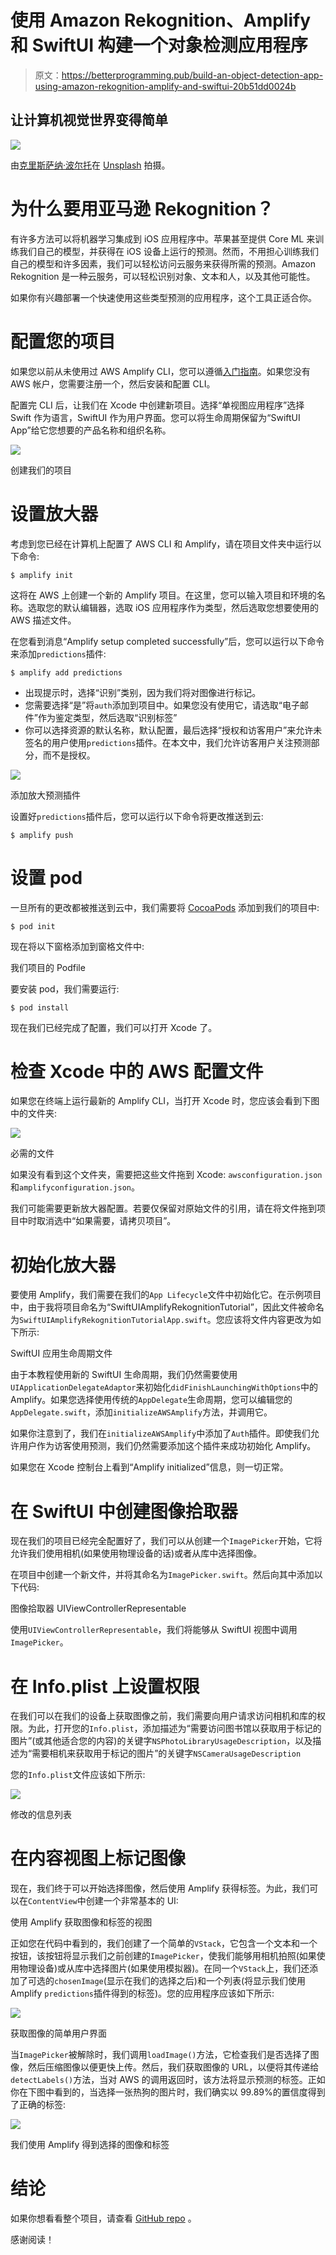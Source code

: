 # 使用 Amazon Rekognition、Amplify 和 SwiftUI 构建一个对象检测应用程序

> 原文：<https://betterprogramming.pub/build-an-object-detection-app-using-amazon-rekognition-amplify-and-swiftui-20b51dd0024b>

## 让计算机视觉世界变得简单

![](img/f5b05be756ba4e38647b7e9ed85d6b2f.png)

由[克里斯萨纳·波尔托](https://unsplash.com/@krissana_renae?utm_source=medium&utm_medium=referral)在 [Unsplash](https://unsplash.com?utm_source=medium&utm_medium=referral) 拍摄。

# 为什么要用亚马逊 Rekognition？

有许多方法可以将机器学习集成到 iOS 应用程序中。苹果甚至提供 Core ML 来训练我们自己的模型，并获得在 iOS 设备上运行的预测。然而，不用担心训练我们自己的模型和许多因素，我们可以轻松访问云服务来获得所需的预测。Amazon Rekognition 是一种云服务，可以轻松识别对象、文本和人，以及其他可能性。

如果你有兴趣部署一个快速使用这些类型预测的应用程序，这个工具正适合你。

# 配置您的项目

如果您以前从未使用过 AWS Amplify CLI，您可以遵循[入门指南](https://docs.amplify.aws/start/q/integration/ios)。如果您没有 AWS 帐户，您需要注册一个，然后安装和配置 CLI。

配置完 CLI 后，让我们在 Xcode 中创建新项目。选择“单视图应用程序”选择 Swift 作为语言，SwiftUI 作为用户界面。您可以将生命周期保留为“SwiftUI App”给它您想要的产品名称和组织名称。

![](img/1fc3fdb3d4f7c6cd3a0e4caced57954e.png)

创建我们的项目

# 设置放大器

考虑到您已经在计算机上配置了 AWS CLI 和 Amplify，请在项目文件夹中运行以下命令:

```
$ amplify init
```

这将在 AWS 上创建一个新的 Amplify 项目。在这里，您可以输入项目和环境的名称。选取您的默认编辑器，选取 iOS 应用程序作为类型，然后选取您想要使用的 AWS 描述文件。

在您看到消息“Amplify setup completed successfully”后，您可以运行以下命令来添加`predictions`插件:

```
$ amplify add predictions
```

*   出现提示时，选择“识别”类别，因为我们将对图像进行标记。
*   您需要选择“是”将`auth`添加到项目中。如果您没有使用它，请选取“电子邮件”作为鉴定类型，然后选取“识别标签”
*   你可以选择资源的默认名称，默认配置，最后选择“授权和访客用户”来允许未签名的用户使用`predictions`插件。在本文中，我们允许访客用户关注预测部分，而不是授权。

![](img/1a93fabd12ef25e45c020eeb47bbc50d.png)

添加放大预测插件

设置好`predictions`插件后，您可以运行以下命令将更改推送到云:

```
$ amplify push
```

# 设置 pod

一旦所有的更改都被推送到云中，我们需要将 [CocoaPods](https://cocoapods.org/) 添加到我们的项目中:

```
$ pod init
```

现在将以下窗格添加到窗格文件中:

我们项目的 Podfile

要安装 pod，我们需要运行:

```
$ pod install
```

现在我们已经完成了配置，我们可以打开 Xcode 了。

# 检查 Xcode 中的 AWS 配置文件

如果您在终端上运行最新的 Amplify CLI，当打开 Xcode 时，您应该会看到下图中的文件夹:

![](img/2f96bc80336b44a49e73fef640be5993.png)

必需的文件

如果没有看到这个文件夹，需要把这些文件拖到 Xcode: `awsconfiguration.json`和`amplifyconfiguration.json`。

我们可能需要更新放大器配置。若要仅保留对原始文件的引用，请在将文件拖到项目中时取消选中“如果需要，请拷贝项目”。

# 初始化放大器

要使用 Amplify，我们需要在我们的`App Lifecycle`文件中初始化它。在示例项目中，由于我将项目命名为“SwiftUIAmplifyRekognitionTutorial”，因此文件被命名为`SwiftUIAmplifyRekognitionTutorialApp.swift`。您应该将文件内容更改为如下所示:

SwiftUI 应用生命周期文件

由于本教程使用新的 SwiftUI 生命周期，我们仍然需要使用`UIApplicationDelegateAdaptor`来初始化`didFinishLaunchingWithOptions`中的 Amplify。如果您选择使用传统的`AppDelegate`生命周期，您可以编辑您的`AppDelegate.swift`，添加`initializeAWSAmplify`方法，并调用它。

如果你注意到了，我们在`initializeAWSAmplify`中添加了`Auth`插件。即使我们允许用户作为访客使用预测，我们仍然需要添加这个插件来成功初始化 Amplify。

如果您在 Xcode 控制台上看到“Amplify initialized”信息，则一切正常。

# 在 SwiftUI 中创建图像拾取器

现在我们的项目已经完全配置好了，我们可以从创建一个`ImagePicker`开始，它将允许我们使用相机(如果使用物理设备的话)或者从库中选择图像。

在项目中创建一个新文件，并将其命名为`ImagePicker.swift`。然后向其中添加以下代码:

图像拾取器 UIViewControllerRepresentable

使用`UIViewControllerRepresentable`，我们将能够从 SwiftUI 视图中调用`ImagePicker`。

# 在 Info.plist 上设置权限

在我们可以在我们的设备上获取图像之前，我们需要向用户请求访问相机和库的权限。为此，打开您的`Info.plist`，添加描述为“需要访问图书馆以获取用于标记的图片”(或其他适合您的内容)的关键字`NSPhotoLibraryUsageDescription`，以及描述为“需要相机来获取用于标记的图片”的关键字`NSCameraUsageDescription`

您的`Info.plist`文件应该如下所示:

![](img/ef9ec92cd43db4da64f98a10bbe6626f.png)

修改的信息列表

# 在内容视图上标记图像

现在，我们终于可以开始选择图像，然后使用 Amplify 获得标签。为此，我们可以在`ContentView`中创建一个非常基本的 UI:

使用 Amplify 获取图像和标签的视图

正如您在代码中看到的，我们创建了一个简单的`VStack`，它包含一个文本和一个按钮，该按钮将显示我们之前创建的`ImagePicker`，使我们能够用相机拍照(如果使用物理设备)或从库中选择图片(如果使用模拟器)。在同一个`VStack`上，我们还添加了可选的`chosenImage`(显示在我们的选择之后)和一个列表(将显示我们使用 Amplify `predictions`插件得到的标签)。您的应用程序应该如下所示:

![](img/b4b4ce6e36f3f06d9b4290e01772ee60.png)

获取图像的简单用户界面

当`ImagePicker`被解除时，我们调用`loadImage()`方法，它检查我们是否选择了图像，然后压缩图像以便更快上传。然后，我们获取图像的 URL，以便将其传递给`detectLabels()`方法，当对 AWS 的调用返回时，该方法将显示预测的标签。正如你在下图中看到的，当选择一张热狗的图片时，我们确实以 99.89%的置信度得到了正确的标签:

![](img/4fe27b69ebaebaa2445ce7a64d4e6b9b.png)

我们使用 Amplify 得到选择的图像和标签

# 结论

如果你想看看整个项目，请查看 [GitHub repo](https://github.com/rolisanchez/swiftui-rekognition-amplify-tutorial) 。

感谢阅读！